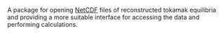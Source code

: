 A package for opening [NetCDF](https://www.unidata.ucar.edu/software/netcdf/) files of reconstructed tokamak equilibria and providing a more suitable interface for accessing the data and performing calculations.
